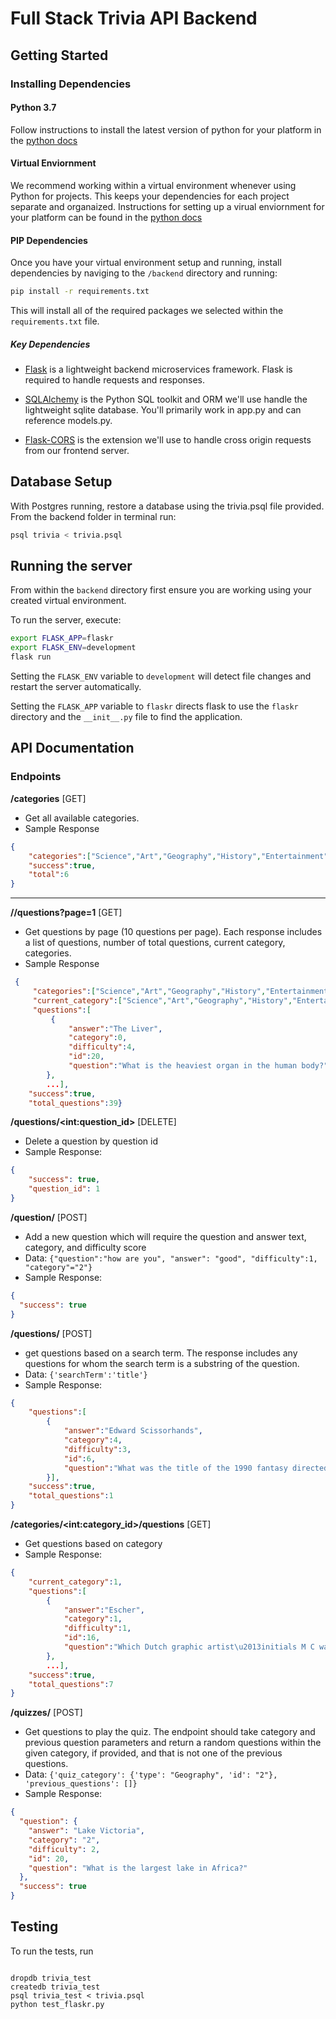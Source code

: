 # Full Stack Trivia API Backend

## Getting Started

### Installing Dependencies

#### Python 3.7

Follow instructions to install the latest version of python for your platform in the [python docs](https://docs.python.org/3/using/unix.html#getting-and-installing-the-latest-version-of-python)

#### Virtual Enviornment

We recommend working within a virtual environment whenever using Python for projects. This keeps your dependencies for each project separate and organaized. Instructions for setting up a virual enviornment for your platform can be found in the [python docs](https://packaging.python.org/guides/installing-using-pip-and-virtual-environments/)

#### PIP Dependencies

Once you have your virtual environment setup and running, install dependencies by naviging to the `/backend` directory and running:

```bash
pip install -r requirements.txt
```

This will install all of the required packages we selected within the `requirements.txt` file.

##### Key Dependencies

- [Flask](http://flask.pocoo.org/) is a lightweight backend microservices framework. Flask is required to handle requests and responses.

- [SQLAlchemy](https://www.sqlalchemy.org/) is the Python SQL toolkit and ORM we'll use handle the lightweight sqlite database. You'll primarily work in app.py and can reference models.py.

- [Flask-CORS](https://flask-cors.readthedocs.io/en/latest/#) is the extension we'll use to handle cross origin requests from our frontend server.

## Database Setup

With Postgres running, restore a database using the trivia.psql file provided. From the backend folder in terminal run:

```bash
psql trivia < trivia.psql
```

## Running the server

From within the `backend` directory first ensure you are working using your created virtual environment.

To run the server, execute:

```bash
export FLASK_APP=flaskr
export FLASK_ENV=development
flask run
```

Setting the `FLASK_ENV` variable to `development` will detect file changes and restart the server automatically.

Setting the `FLASK_APP` variable to `flaskr` directs flask to use the `flaskr` directory and the `__init__.py` file to find the application.

## API Documentation

### Endpoints

**/categories** [GET]

- Get all available categories.
- Sample Response

```JSON
{
    "categories":["Science","Art","Geography","History","Entertainment","Sports"],
    "success":true,
    "total":6
}

```

---

**//questions?page=1** [GET]

- Get questions by page (10 questions per page). Each response includes a list of questions, number of total questions, current category, categories.
- Sample Response

```JSON
 {
     "categories":["Science","Art","Geography","History","Entertainment","Sports"],
     "current_category":["Science","Art","Geography","History","Entertainment","Sports"],
     "questions":[
         {
             "answer":"The Liver",
             "category":0,
             "difficulty":4,
             "id":20,
             "question":"What is the heaviest organ in the human body?"
        },
        ...],
    "success":true,
    "total_questions":39}
```

**/questions/\<int:question_id\>** [DELETE]

- Delete a question by question id
- Sample Response:

```JSON
{
    "success": true,
    "question_id": 1
}
```

**/question/** [POST]

- Add a new question which will require the question and answer text, category, and difficulty score
- Data: `{"question":"how are you", "answer": "good", "difficulty":1, "category"="2"}`
- Sample Response:

```JSON
{
  "success": true
}
```

**/questions/** [POST]

- get questions based on a search term. The response includes any questions for whom the search term is a substring of the question.
- Data: `{'searchTerm':'title'}`
- Sample Response:

```JSON
{
    "questions":[
        {
            "answer":"Edward Scissorhands",
            "category":4,
            "difficulty":3,
            "id":6,
            "question":"What was the title of the 1990 fantasy directed by Tim Burton about a young man with multi-bladed appendages?"
        }],
    "success":true,
    "total_questions":1
}
```

**/categories/\<int:category_id\>/questions** [GET]

- Get questions based on category
- Sample Response:

```JSON
{
    "current_category":1,
    "questions":[
        {
            "answer":"Escher",
            "category":1,
            "difficulty":1,
            "id":16,
            "question":"Which Dutch graphic artist\u2013initials M C was a creator of optical illusions?"
        },
        ...],
    "success":true,
    "total_questions":7
}
```

**/quizzes/** [POST]

- Get questions to play the quiz. The endpoint should take category and previous question parameters and return a random questions within the given category, if provided, and that is not one of the previous questions.
- Data: `{'quiz_category': {'type': "Geography", 'id': "2"}, 'previous_questions': []}`
- Sample Response:

```JSON
{
  "question": {
    "answer": "Lake Victoria",
    "category": "2",
    "difficulty": 2,
    "id": 20,
    "question": "What is the largest lake in Africa?"
  },
  "success": true
}
```

## Testing

To run the tests, run

```

dropdb trivia_test
createdb trivia_test
psql trivia_test < trivia.psql
python test_flaskr.py

```

```

```
